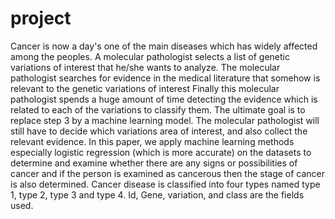 # project
Cancer  is  now  a  day's  one  of  the  main  diseases which   has  widely  affected  among  the  peoples.   A  molecular pathologist  selects  a  list  of  genetic  variations  of  interest  that he/she wants to analyze. The molecular pathologist searches for evidence in the medical literature that somehow is relevant to the genetic  variations  of  interest  Finally  this  molecular  pathologist spends  a  huge  amount  of  time  detecting  the  evidence  which  is related  to  each  of  the  variations  to  classify  them.  The  ultimate goal  is  to  replace  step  3  by  a  machine  learning  model.  The molecular  pathologist  will  still  have  to  decide  which  variations area  of  interest,  and  also  collect  the  relevant  evidence.  In  this paper,  we  apply  machine  learning  methods  especially  logistic regression (which is more accurate) on the datasets to determine and  examine  whether  there are  any  signs  or  possibilities  of cancer and if the person is examined as cancerous then the stage of  cancer  is  also  determined.  Cancer  disease  is  classified  into four  types  named  type  1,  type  2,  type  3  and  type  4.  Id,  Gene, variation, and class are the fields used. 
